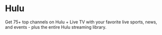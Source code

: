 # Hulu
Get 75+ top channels on Hulu + Live TV with your favorite live sports, news, and events - plus the entire Hulu streaming library.
